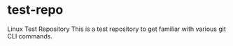 # test-repo
Linux Test Repository
This is a test repository to get familiar with various git CLI commands.
